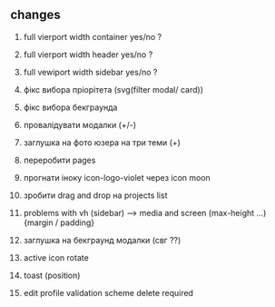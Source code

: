 ## changes

1. full vierport width container yes/no ?
2. full vierport width header yes/no ?
3. full vewiport width sidebar yes/no ?

4. фікс вибора пріорітета (svg(filter modal/ card))
5. фікс вибора бекграунда
6. провалідувати модалки (+/-)
7. заглушка на фото юзера на три теми (+)
8. переробити pages
9. прогнати іноку icon-logo-violet через icon moon
10. зробити drag and drop на projects list

11. problems with vh (sidebar) --> media and screen (max-height ...) {margin /
    padding}

12. заглушка на бекграунд модалки (свг ??)

13. active icon rotate

14. toast (position)
15. edit profile validation scheme delete required
